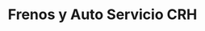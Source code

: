 ---
title: "Frenos y Auto Servicio CRH"
url: /caracas/frenos-y-auto-servicio-crh/
shop: Autoteile
---
